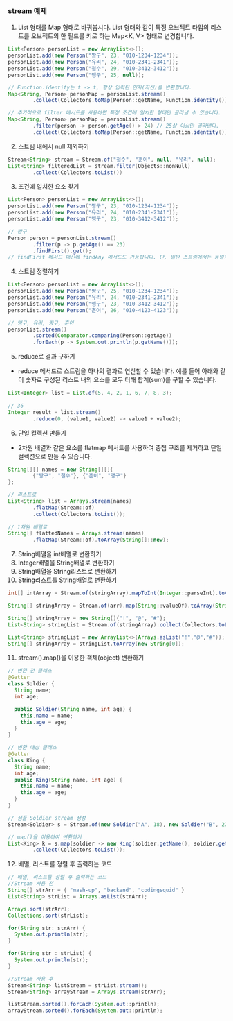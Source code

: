 ### stream 예제

1. List 형태를 Map 형태로 바꿔봅시다. List<V> 형태와 같이 특정 오브젝트 타입의 리스트를 오브젝트의 한 필드를 키로 하는 Map<K, V> 형태로 변경합니다.
```java
List<Person> personList = new ArrayList<>();
personList.add(new Person("짱구", 23, "010-1234-1234"));
personList.add(new Person("유리", 24, "010-2341-2341"));
personList.add(new Person("철수", 29, "010-3412-3412"));
personList.add(new Person("맹구", 25, null));

// Function.identity는 t -> t, 항상 입력된 인자(자신)를 반환합니다.
Map<String, Person> personMap = personList.stream()
        .collect(Collectors.toMap(Person::getName, Function.identity()));

// 추가적으로 filter 메서드를 사용하면 특정 조건에 일치한 형태만 골라낼 수 있습니다.
Map<String, Person> personMap = personList.stream()
        .filter(person -> person.getAge() > 24) // 25살 이상만 골라낸다.
        .collect(Collectors.toMap(Person::getName, Function.identity()));
```

2. 스트림 내에서 null 제외하기
```java
Stream<String> stream = Stream.of("철수", "훈이", null, "유리", null);
List<String> filteredList = stream.filter(Objects::nonNull)
        .collect(Collectors.toList())
```

3. 조건에 일치한 요소 찾기
```java
List<Person> personList = new ArrayList<>();
personList.add(new Person("짱구", 23, "010-1234-1234"));
personList.add(new Person("유리", 24, "010-2341-2341"));
personList.add(new Person("맹구", 23, "010-3412-3412"));

// 짱구
Person person = personList.stream()
        .filter(p -> p.getAge() == 23)
        .findFirst().get();
// findFirst 메서드 대신에 findAny 메서드도 가능합니다. 단, 일반 스트림에서는 동일한 요소(짱구)가 결과로 나오지만 병렬 스트림에서는 매 실해마다 다를 수 있습니다. 순서에 상관없이 조건에 충족한 요소를 찾고 싶을 때 findAny 메서드가 효과적일 수 있습니다.
```

4. 스트림 정렬하기
```java
List<Person> personList = new ArrayList<>();
personList.add(new Person("짱구", 25, "010-1234-1234"));
personList.add(new Person("유리", 24, "010-2341-2341"));
personList.add(new Person("맹구", 23, "010-3412-3412"));
personList.add(new Person("훈이", 26, "010-4123-4123"));

// 맹구, 유리, 짱구, 훈이
personList.stream()
        .sorted(Comparator.comparing(Person::getAge))
        .forEach(p -> System.out.println(p.getName()));
```

5. reduce로 결과 구하기
- reduce 메서드로 스트림을 하나의 결과로 연산할 수 있습니다. 예를 들어 아래와 같이 숫자로 구성된 리스트 내의 요소를 모두 더해 합계(sum)를 구할 수 있습니다.
```java
List<Integer> list = List.of(5, 4, 2, 1, 6, 7, 8, 3);
        
// 36
Integer result = list.stream()
        .reduce(0, (value1, value2) -> value1 + value2);
```

6. 단일 컬렉션 만들기
- 2차원 배열과 같은 요소를 flatmap 메서드를 사용하여 중첩 구조를 제거하고 단일 컬렉션으로 만들 수 있습니다.
```java
String[][] names = new String[][]{
        {"짱구", "철수"}, {"훈이", "맹구"}
};

// 리스트로
List<String> list = Arrays.stream(names)
        .flatMap(Stream::of)
        .collect(Collectors.toList());
        
// 1차원 배열로
String[] flattedNames = Arrays.stream(names)
        .flatMap(Stream::of).toArray(String[]::new);
```

7. String배열을 int배열로 변환하기
8. Integer배열을 String배열로 변환하기
9. String배열을 String리스트로 변환하기
10. String리스트를 String배열로 변환하기
```java
int[] intArray = Stream.of(stringArray).mapToInt(Integer::parseInt).toArray();

String[] stringArray = Stream.of(arr).map(String::valueOf).toArray(String[]::new);

String[] stringArray = new String[]{"!", "@", "#"};
List<String> stringList = Stream.of(stringArray).collect(Collectors.toList());

List<String> stringList = new ArrayList<>(Arrays.asList("!","@","#"));
String[] stringArray = stringList.toArray(new String[0]);

```

11. stream().map()을 이용한 객체(object) 변환하기
```java
// 변환 전 클래스
@Getter
class Soldier {
  String name;
  int age;

  public Soldier(String name, int age) {
    this.name = name;
    this.age = age;
  }
}

// 변환 대상 클래스
@Getter
class King {
  String name;
  int age;
  public King(String name, int age) {
    this.name = name;
    this.age = age;
  }
}

// 샘플 Soldier stream 생성
Stream<Soldier> s = Stream.of(new Soldier("A", 18), new Soldier("B", 22), new Soldier("C", 19));

// map()을 이용하여 변환하기
List<King> k = s.map(soldier -> new King(soldier.getName(), soldier.getAge()))
		.collect(Collectors.toList());
```

12. 배열, 리스트를 정렬 후 출력하는 코드
~~~ java
// 배열, 리스트를 정렬 후 출력하는 코드
//Stream 사용 전
String[] strArr = { "mash-up", "backend", "codingsquid" }
List<String> strList = Arrays.asList(strArr);

Arrays.sort(strArr);
Collections.sort(strList);

for(String str: strArr) {
  System.out.println(str);
}

for(String str : strList) {
  System.out.println(str);
}

//Stream 사용 후
Stream<String> listStream = strList.stream();
Stream<String> arrayStream = Arrays.stream(strArr);

listStream.sorted().forEach(System.out::println);
arrayStream.sorted().forEach(System.out::println);
~~~